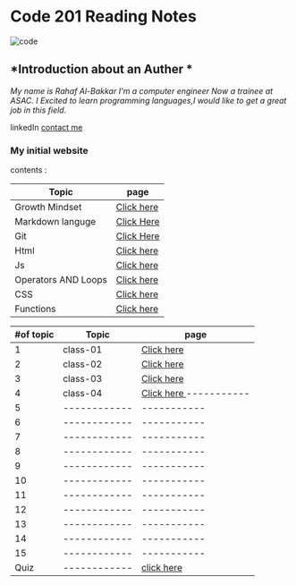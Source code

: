 # **Code 201 Reading Notes**
![code](https://victoria.mediaplanet.com/app/uploads/sites/102/2019/07/mainimage-26.jpg)

## *Introduction about an **Auther** *
*My name is Rahaf Al-Bakkar
 I'm a computer engineer Now a trainee at ASAC. I Excited to learn programming languages,I would like to get a great job in this field.*

linkedIn [contact me](https://www.linkedin.com/in/rahaf-albakkar-b3a63a202/)

### My initial website 
contents :

Topic  | page
------------ | -------------
Growth Mindset | [Click here](https://rahafalbakkar.github.io/Code-201-Reading-Notes/Growthmindest)
Markdown languge |[Click Here](https://rahafalbakkar.github.io/Code-201-Reading-Notes/Markdown)
Git |[Click Here](https://rahafalbakkar.github.io/Code-201-Reading-Notes/Git)
Html  | [Click here](https://rahafalbakkar.github.io/Code-201-Reading-Notes/html)
Js    |[Click here](https://rahafalbakkar.github.io/Code-201-Reading-Notes/js)
Operators AND Loops | [Click here](https://rahafalbakkar.github.io/Code-201-Reading-Notes/Ex&loop)
CSS | [Click here](https://rahafalbakkar.github.io/Code-201-Reading-Notes/cssr)
Functions | [Click here](https://replit.com/@Rahafalbakkar/Code-201-Reading-Notes/function)

#of topic | Topic  | page
------------ |------------ | -----------
1 |class-01 | [Click here ](https://rahafalbakkar.github.io/Code-201-Reading-Notes/class-01)
2|class-02|  [Click here ](https://rahafalbakkar.github.io/Code-201-Reading-Notes/class-02)
3 | class-03 | [Click here ](https://rahafalbakkar.github.io/Code-201-Reading-Notes/class-03)
4|class-04| [Click here ](https://rahafalbakkar.github.io/Code-201-Reading-Notes/class-03)-----------
5|------------ | -----------
6 |------------ | -----------
7|------------ | -----------
8 |------------ | -----------
9|------------ | -----------
10|------------ | -----------
11|------------ | -----------
12 |------------ | -----------
13 |------------ | -----------
14 |------------ | -----------
15 |------------ | -----------
Quiz |------------ | [click here](https://rahafalbakkar.github.io/Code-201-Reading-Notes/Quiz)


            
             
